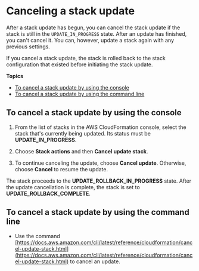 # Canceling a stack update<a name="using-cfn--stack-update-cancel"></a>

After a stack update has begun, you can cancel the stack update if the stack is still in the `UPDATE_IN_PROGRESS` state\. After an update has finished, you can't cancel it\. You can, however, update a stack again with any previous settings\.

If you cancel a stack update, the stack is rolled back to the stack configuration that existed before initiating the stack update\.

**Topics**
+ [To cancel a stack update by using the console](#using-cfn--stack-update-cancel-console)
+ [To cancel a stack update by using the command line](#using-cfn--stack-update-cancel-cli)

## To cancel a stack update by using the console<a name="using-cfn--stack-update-cancel-console"></a>

1. From the list of stacks in the AWS CloudFormation console, select the stack that's currently being updated\. Its status must be **UPDATE\_IN\_PROGRESS**\.

1. Choose **Stack actions** and then **Cancel update stack**\.

1. To continue canceling the update, choose **Cancel update**\. Otherwise, choose **Cancel** to resume the update\.

The stack proceeds to the **UPDATE\_ROLLBACK\_IN\_PROGRESS** state\. After the update cancellation is complete, the stack is set to **UPDATE\_ROLLBACK\_COMPLETE**\.

## To cancel a stack update by using the command line<a name="using-cfn--stack-update-cancel-cli"></a>
+ Use the command [https://docs.aws.amazon.com/cli/latest/reference/cloudformation/cancel-update-stack.html](https://docs.aws.amazon.com/cli/latest/reference/cloudformation/cancel-update-stack.html) to cancel an update\.